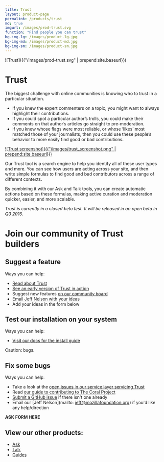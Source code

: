 ```yaml
---
title: Trust
layout: product-page
permalink: /products/trust
md: true
imgurl: /images/prod-trust.svg
function: "Find people you can trust"
bg-img-lg: /images/product-lg.jpg
bg-img-md: /images/product-md.jpg
bg-img-sm: /images/product-sm.jpg
---
```


![Trust]({{"/images/prod-trust.svg" | prepend:site.baseurl}})

# Trust

The biggest challenge with online communities is knowing who to trust in a particular situation.

* If you knew the expert commenters on a topic, you might want to always highlight their contributions. 
* If you could spot a particular author’s trolls, you could make their comments on that author’s articles go straight to pre-moderation. 
* If you knew whose flags were most reliable, or whose ‘likes’ most matched those of your journalists, then you could use these people’s behavior to more easily find good or bad contributions.

[![Trust screenshot]({{"/images/trust_screenshot.png" | prepend:site.baseurl}})](/images/trust_screenshot.png "[IMAGE] A screenshot of our Trust product, showing a column of Filters and a list of users")

Our Trust tool is a search engine to help you identify all of these user types and more. You can see how users are acting across your site, and then write simple formulas to find good and bad contributors across a range of different contexts. 

By combining it with our Ask and Talk tools, you can create automatic actions based on these formulas, making active curation and moderation quicker, easier, and more scalable.

*Trust is currently in a closed beta test. It will be released in an open beta in Q3 2016.* 

# Join our community of Trust builders

## Suggest a feature

Ways you can help:

* [Read about Trust](https://www.washingtonpost.com/pr/wp/2016/03/14/trust-the-first-app-from-the-coral-project-launches/)
* [See an early version of Trust in action](https://youtu.be/pP7Rr12j4QY?t=21m30s)
* Suggest new features [on our community board](https://community.coralproject.net/c/the-coral-project/product-trust)
* [Email Jeff Nelson with your ideas](mailto:jeff@mozillafoundation.org)
* Add your ideas in the form below

## Test our installation on your system

Ways you can help:

* [Visit our docs for the install guide](http://coralprojectdocs.herokuapp.com/#trust)

Caution: bugs. 

## Fix some bugs

Ways you can help:

* Take a look at the [open issues in our service layer servicing Trust](https://github.com/coralproject/pillar/issues)
* Read [our guide to contributing to The Coral Project](http://coralprojectdocs.herokuapp.com/contribute/writing_code/)
* [Submit a GitHub issue](http://coralprojectdocs.herokuapp.com/contribute/reporting_bugs/) if there isn't one already
* Email our [Jeff Nelson](mailto: jeff@mozillafoundation.org) if you'd like any help/direction


**ASK FORM HERE**


## View our other products:
* [Ask](/products/ask.html)
* [Talk](/products/talk.html)
* [Guides](/products/guides.html)
